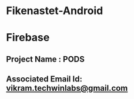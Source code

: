 # Fikenastet-Android

# Firebase
## Project Name : PODS
## Associated Email Id: vikram.techwinlabs@gmail.com